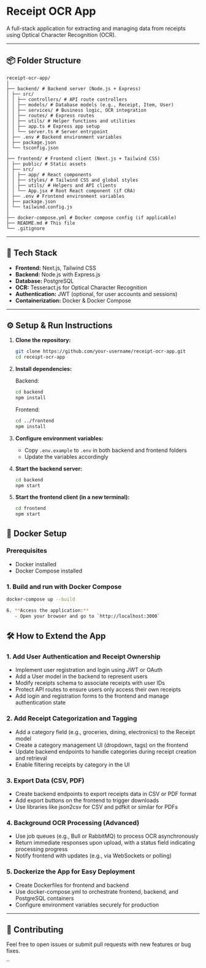 # Receipt OCR App

A full-stack application for extracting and managing data from receipts using Optical Character Recognition (OCR).

---

## 📦 Folder Structure

```
receipt-ocr-app/
│
├── backend/ # Backend server (Node.js + Express)
│ ├── src/
│ │ ├── controllers/ # API route controllers
│ │ ├── models/ # Database models (e.g., Receipt, Item, User)
│ │ ├── services/ # Business logic, OCR integration
│ │ ├── routes/ # Express routes
│ │ ├── utils/ # Helper functions and utilities
│ │ ├── app.ts # Express app setup
│ │ └── server.ts # Server entrypoint
│ ├── .env # Backend environment variables
│ ├── package.json
│ └── tsconfig.json
│
├── frontend/ # Frontend client (Next.js + Tailwind CSS)
│ ├── public/ # Static assets
│ ├── src/
│ │ ├── app/ # React components
│ │ ├── styles/ # Tailwind CSS and global styles
│ │ ├── utils/ # Helpers and API clients
│ │ └── App.jsx # Root React component (if CRA)
│ ├── .env # Frontend environment variables
│ ├── package.json
│ └── tailwind.config.js
│
├── docker-compose.yml # Docker compose config (if applicable)
├── README.md # This file
└── .gitignore
```

---

## 🚀 Tech Stack

- **Frontend:** Next.js, Tailwind CSS
- **Backend:** Node.js with Express.js
- **Database:** PostgreSQL
- **OCR:** Tesseract.js for Optical Character Recognition
- **Authentication:** JWT (optional, for user accounts and sessions)
- **Containerization:** Docker & Docker Compose

---

## ⚙️ Setup & Run Instructions

1. **Clone the repository:**

   ```bash
   git clone https://github.com/your-username/receipt-ocr-app.git
   cd receipt-ocr-app
   ```

2. **Install dependencies:**

   Backend:

   ```bash
   cd backend
   npm install
   ```

   Frontend:

   ```bash
   cd ../frontend
   npm install
   ```

3. **Configure environment variables:**

   - Copy `.env.example` to `.env` in both backend and frontend folders
   - Update the variables accordingly

4. **Start the backend server:**

   ```bash
   cd backend
   npm start
   ```

5. **Start the frontend client (in a new terminal):**

   ```bash
   cd frontend
   npm start
   ```

## 🐳 Docker Setup

### Prerequisites

- Docker installed
- Docker Compose installed

### 1. Build and run with Docker Compose

```bash
docker-compose up --build

6. **Access the application:**
   - Open your browser and go to `http://localhost:3000`
```

## 🛠 How to Extend the App

### 1. Add User Authentication and Receipt Ownership

- Implement user registration and login using JWT or OAuth
- Add a User model in the backend to represent users
- Modify receipts schema to associate receipts with user IDs
- Protect API routes to ensure users only access their own receipts
- Add login and registration forms to the frontend and manage authentication state

### 2. Add Receipt Categorization and Tagging

- Add a category field (e.g., groceries, dining, electronics) to the Receipt model
- Create a category management UI (dropdown, tags) on the frontend
- Update backend endpoints to handle categories during receipt creation and retrieval
- Enable filtering receipts by category in the UI

### 3. Export Data (CSV, PDF)

- Create backend endpoints to export receipts data in CSV or PDF format
- Add export buttons on the frontend to trigger downloads
- Use libraries like json2csv for CSV and pdfkit or similar for PDFs

### 4. Background OCR Processing (Advanced)

- Use job queues (e.g., Bull or RabbitMQ) to process OCR asynchronously
- Return immediate responses upon upload, with a status field indicating processing progress
- Notify frontend with updates (e.g., via WebSockets or polling)

### 5. Dockerize the App for Easy Deployment

- Create Dockerfiles for frontend and backend
- Use docker-compose.yml to orchestrate frontend, backend, and PostgreSQL containers
- Configure environment variables securely for production

---

## 🤝 Contributing

Feel free to open issues or submit pull requests with new features or bug fixes.

``
